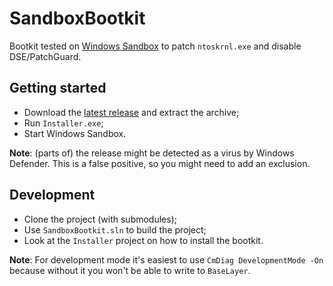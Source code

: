 # SandboxBootkit

Bootkit tested on [Windows Sandbox](https://docs.microsoft.com/en-us/windows/security/threat-protection/windows-sandbox/windows-sandbox-overview) to patch `ntoskrnl.exe` and disable DSE/PatchGuard.

## Getting started

- Download the [latest release](https://github.com/thesecretclub/SandboxBootkit/releases/latest) and extract the archive;
- Run `Installer.exe`;
- Start Windows Sandbox.

**Note**: (parts of) the release might be detected as a virus by Windows Defender. This is a false positive, so you might need to add an exclusion.

## Development

- Clone the project (with submodules);
- Use `SandboxBootkit.sln` to build the project;
- Look at the `Installer` project on how to install the bootkit.

**Note**: For development mode it's easiest to use `CmDiag DevelopmentMode -On` because without it you won't be able to write to `BaseLayer`.
